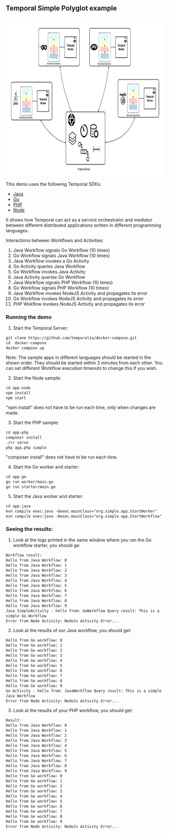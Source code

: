 ## Temporal Simple Polyglot example


<p align="center">
<img src="img/polyglot-overview.png" height="500px" alt="App Overview"/>
</p>


This demo uses the following Temporal SDKs:
* [Java](https://docs.temporal.io/docs/java/introduction)
* [Go](https://docs.temporal.io/docs/go/introduction)
* [PHP](https://docs.temporal.io/docs/php/introduction)
* [Node](https://docs.temporal.io/docs/node/introduction)

It shows how Temporal can act as a service orchestrator and mediator between 
different distributed applications written in different programming languages.

Interactions between Workflows and Activities:

1. Java Workflow signals Go Workflow (10 times)
2. Go Workflow signals Java Workflow (10 times)
3. Java Workflow invokes a Go Activity
4. Go Activity queries Java Workflow
5. Go Workflow invokes Java Activity
6. Java Activity queries Go Workflow
7. Java Workflow signals PHP Workflow (10 times)
8. Go Workflow signals PHP Workflow (10 times)
9. Java Workflow invokes NodeJS Activity and propagates its error 
10. Go Workflow invokes NodeJS Activity and propagates its error
11. PHP Wokflow invokes NodeJS Activity and propagates its error

### Running the demo

1) Start the Temporal Server:
```shell script
git clone https://github.com/temporalio/docker-compose.git
cd  docker-compose
docker compose up
```

Note: The sample apps in different languages should be started in 
the shown order. They should be started within 3 minutes from each other.
You can set different Workflow execution timeouts to change this if you wish.

2) Start the Node sample:
```shell script
cd app-node
npm install
npm start
```

"npm install" does not have to be run each time, only when changes are made.

3) Start the PHP sample:
```shell script
cd app-php
composer install
./rr serve
php app.php simple  
```

"composer install" does not have to be run each time.

4) Start the Go worker and starter:
```shell script
cd app-go
go run worker/main.go
go run starter/main.go
```

5) Start the Java worker and starter:
```shell script
cd app-java
mvn compile exec:java -Dexec.mainClass="org.simple.app.StartWorker"
mvn compile exec:java -Dexec.mainClass="org.simple.app.StartWorkflow"
```

### Seeing the results:
1) Look at the logs printed in the same window where you ran the Go workflow starter, you should ge:

```shell script
Workflow result: 
Hello from Java Workflow: 0
Hello from Java Workflow: 1
Hello from Java Workflow: 2
Hello from Java Workflow: 3
Hello from Java Workflow: 4
Hello from Java Workflow: 5
Hello from Java Workflow: 6
Hello from Java Workflow: 7
Hello from Java Workflow: 8
Hello from Java Workflow: 9
Java SimpleActivity - hello from: GoWorkflow Query result: This is a simple Go Workflow
Error from Node Activity: NodeJs Activity Error...
```

2) Look at the results of our Java workflow, you should get:
```shell script
Hello from Go workflow: 0
Hello from Go workflow: 1
Hello from Go workflow: 2
Hello from Go workflow: 3
Hello from Go workflow: 4
Hello from Go workflow: 5
Hello from Go workflow: 6
Hello from Go workflow: 7
Hello from Go workflow: 8
Hello from Go workflow: 9
Go Activity - hello from: JavaWorkflow Query result: This is a simple Java Workflow
Error from Node Activity: NodeJs Activity Error...
```

3) Look at the results of your PHP workflow, you should get:
```shell script
Result:
Hello from Java Workflow: 0
Hello from Java Workflow: 1
Hello from Java Workflow: 2
Hello from Java Workflow: 3
Hello from Java Workflow: 4
Hello from Java Workflow: 5
Hello from Java Workflow: 6
Hello from Java Workflow: 7
Hello from Java Workflow: 8
Hello from Java Workflow: 9
Hello from Go workflow: 0
Hello from Go workflow: 1
Hello from Go workflow: 2
Hello from Go workflow: 3
Hello from Go workflow: 4
Hello from Go workflow: 5
Hello from Go workflow: 6
Hello from Go workflow: 7
Hello from Go workflow: 8
Hello from Go workflow: 9
Error from Node Activity: NodeJs Activity Error...
```
